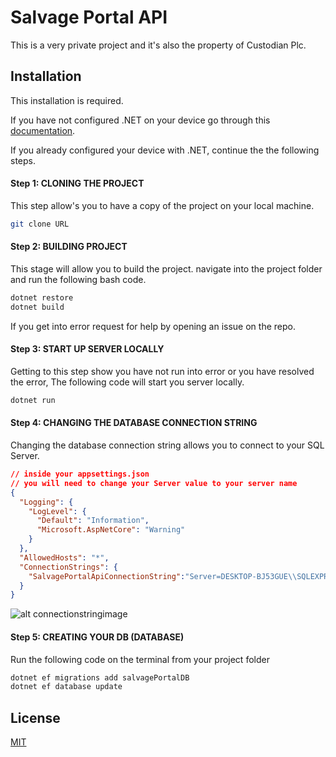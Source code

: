 # Salvage Portal API

This is a very private project and it's also the property of Custodian Plc.

## Installation

This installation is required.

If you have not configured .NET on your device go through this [documentation](https://docs.microsoft.com/en-us/dotnet/core/install/windows?tabs=net60).

If you already configured your device with .NET, continue the the following steps.

#### Step 1: CLONING THE PROJECT
This step allow's you to have a copy of the project on your local machine.
```bash
git clone URL
```
#### Step 2: BUILDING PROJECT
This stage will allow you to build the project. navigate into the project folder and run the following bash code.
```bash
dotnet restore
dotnet build
```
If you get into error request for help by opening an issue on the repo.

#### Step 3: START UP SERVER LOCALLY
Getting to this step show you have not run into error or you have resolved the error, The following code will start you server locally.
```bash
dotnet run
```

#### Step 4: CHANGING THE DATABASE CONNECTION STRING
Changing the database connection string allows you to connect to your SQL Server.
```json
// inside your appsettings.json
// you will need to change your Server value to your server name
{
  "Logging": {
    "LogLevel": {
      "Default": "Information",
      "Microsoft.AspNetCore": "Warning"
    }
  },
  "AllowedHosts": "*",
  "ConnectionStrings": {
    "SalvagePortalApiConnectionString":"Server=DESKTOP-BJ53GUE\\SQLEXPRESS;Database=SalvagePortal;Trusted_Connection=true"
  }
}
```
![alt connectionstringimage](https://support.xopero.com/hc/article_attachments/115002264524/mceclip2.png)
#### Step 5: CREATING YOUR DB (DATABASE)
Run the following code on the terminal from your project folder
```bash
dotnet ef migrations add salvagePortalDB
dotnet ef database update
```


## License
[MIT](https://choosealicense.com/licenses/mit/)
